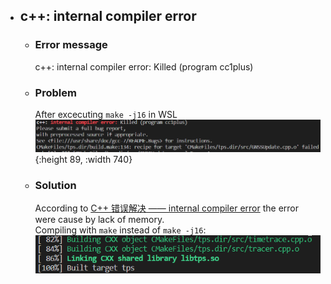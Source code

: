 - ## c++: internal compiler error
	- ### Error message  
	  c++: internal compiler error: Killed (program cc1plus)
	- ### Problem
	  After excecuting `make -j16` in WSL  
	  ![image.png](../assets/image_1662274109603_0.png){:height 89, :width 740}
	- ### Solution
	  According to [C++ 错误解决 —— internal compiler error](https://blog.csdn.net/fenquegong2126/article/details/80988452) the error were cause by lack of memory.  
	  Compiling with `make` instead of `make -j16`:  
	  ![image.png](../assets/image_1662274335466_0.png)